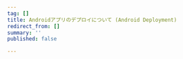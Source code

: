 ```yaml
---
tag: []
title: Androidアプリのデプロイについて (Android Deployment)
redirect_from: []
summary: ''
published: false

---
```

